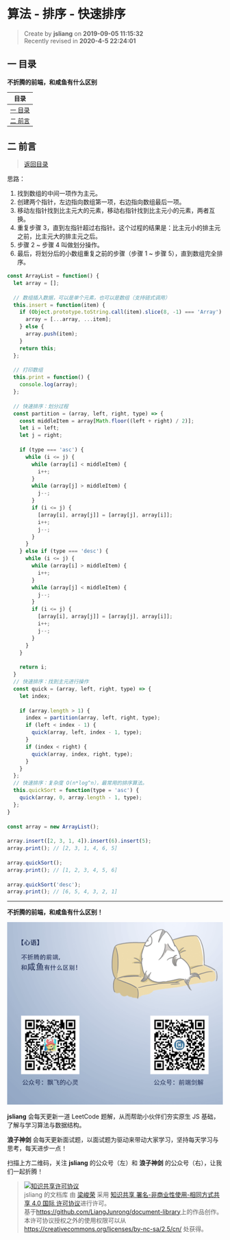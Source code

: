 算法 - 排序 - 快速排序
===

> Create by **jsliang** on **2019-09-05 11:15:32**  
> Recently revised in **2020-4-5 22:24:01**

## <a name="chapter-one" id="chapter-one">一 目录</a>

**不折腾的前端，和咸鱼有什么区别**

| 目录 |
| --- | 
| [一 目录](#chapter-one) | 
| <a name="catalog-chapter-two" id="catalog-chapter-two"></a>[二 前言](#chapter-two) |

## <a name="chapter-two" id="chapter-two">二 前言</a>

> [返回目录](#chapter-one)

思路：

1. 找到数组的中间一项作为主元。
2. 创建两个指针，左边指向数组第一项，右边指向数组最后一项。
3. 移动左指针找到比主元大的元素，移动右指针找到比主元小的元素，两者互换。
4. 重复步骤 3，直到左指针超过右指针。这个过程的结果是：比主元小的排主元之前，比主元大的排主元之后。
5. 步骤 2 ~ 步骤 4 叫做划分操作。
6. 最后，将划分后的小数组重复之前的步骤（步骤 1 ~ 步骤 5），直到数组完全排序。

```js
const ArrayList = function() {
  let array = [];

  // 数组插入数据，可以是单个元素，也可以是数组（支持链式调用）
  this.insert = function(item) {
    if (Object.prototype.toString.call(item).slice(8, -1) === 'Array') {
      array = [...array, ...item];
    } else {
      array.push(item);
    }
    return this;
  };

  // 打印数组
  this.print = function() {
    console.log(array);
  };

  // 快速排序：划分过程
  const partition = (array, left, right, type) => {
    const middleItem = array[Math.floor((left + right) / 2)];
    let i = left;
    let j = right;

    if (type === 'asc') {
      while (i <= j) {
        while (array[i] < middleItem) {
          i++;
        }
        while (array[j] > middleItem) {
          j--;
        }
        if (i <= j) {
          [array[i], array[j]] = [array[j], array[i]];
          i++;
          j--;
        }
      }
    } else if (type === 'desc') {
      while (i <= j) {
        while (array[i] > middleItem) {
          i++;
        }
        while (array[j] < middleItem) {
          j--;
        }
        if (i <= j) {
          [array[i], array[j]] = [array[j], array[i]];
          i++;
          j--;
        }
      }
    }

    return i;
  }
  // 快速排序：找到主元进行操作
  const quick = (array, left, right, type) => {
    let index;

    if (array.length > 1) {
      index = partition(array, left, right, type);
      if (left < index - 1) {
        quick(array, left, index - 1, type);
      }
      if (index < right) {
        quick(array, index, right, type);
      }
    }
  };
  // 快速排序：复杂度 O(n*log^n），最常用的排序算法。
  this.quickSort = function(type = 'asc') {
    quick(array, 0, array.length - 1, type);
  };
}

const array = new ArrayList();

array.insert([2, 3, 1, 4]).insert(6).insert(5);
array.print(); // [2, 3, 1, 4, 6, 5]

array.quickSort();
array.print(); // [1, 2, 3, 4, 5, 6]

array.quickSort('desc');
array.print(); // [6, 5, 4, 3, 2, 1]
```

---

**不折腾的前端，和咸鱼有什么区别！**

![图](../../public-repertory/img/z-index-small.png)

**jsliang** 会每天更新一道 LeetCode 题解，从而帮助小伙伴们夯实原生 JS 基础，了解与学习算法与数据结构。

**浪子神剑** 会每天更新面试题，以面试题为驱动来带动大家学习，坚持每天学习与思考，每天进步一点！

扫描上方二维码，关注 **jsliang** 的公众号（左）和 **浪子神剑** 的公众号（右），让我们一起折腾！

> <a rel="license" href="http://creativecommons.org/licenses/by-nc-sa/4.0/"><img alt="知识共享许可协议" style="border-width:0" src="https://i.creativecommons.org/l/by-nc-sa/4.0/88x31.png" /></a><br /><span xmlns:dct="http://purl.org/dc/terms/" property="dct:title">jsliang 的文档库</span> 由 <a xmlns:cc="http://creativecommons.org/ns#" href="https://github.com/LiangJunrong/document-library" property="cc:attributionName" rel="cc:attributionURL">梁峻荣</a> 采用 <a rel="license" href="http://creativecommons.org/licenses/by-nc-sa/4.0/">知识共享 署名-非商业性使用-相同方式共享 4.0 国际 许可协议</a>进行许可。<br />基于<a xmlns:dct="http://purl.org/dc/terms/" href="https://github.com/LiangJunrong/document-library" rel="dct:source">https://github.com/LiangJunrong/document-library</a>上的作品创作。<br />本许可协议授权之外的使用权限可以从 <a xmlns:cc="http://creativecommons.org/ns#" href="https://creativecommons.org/licenses/by-nc-sa/2.5/cn/" rel="cc:morePermissions">https://creativecommons.org/licenses/by-nc-sa/2.5/cn/</a> 处获得。